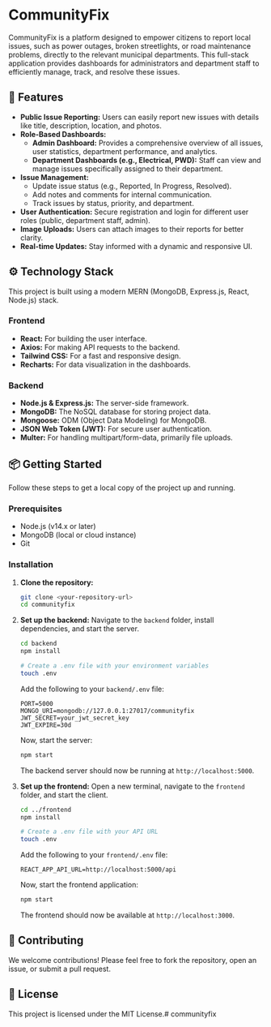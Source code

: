 # CommunityFix

CommunityFix is a platform designed to empower citizens to report local issues, such as power outages, broken streetlights, or road maintenance problems, directly to the relevant municipal departments. This full-stack application provides dashboards for administrators and department staff to efficiently manage, track, and resolve these issues.

## 🚀 Features

-   **Public Issue Reporting:** Users can easily report new issues with details like title, description, location, and photos.
-   **Role-Based Dashboards:**
    -   **Admin Dashboard:** Provides a comprehensive overview of all issues, user statistics, department performance, and analytics.
    -   **Department Dashboards (e.g., Electrical, PWD):** Staff can view and manage issues specifically assigned to their department.
-   **Issue Management:**
    -   Update issue status (e.g., Reported, In Progress, Resolved).
    -   Add notes and comments for internal communication.
    -   Track issues by status, priority, and department.
-   **User Authentication:** Secure registration and login for different user roles (public, department staff, admin).
-   **Image Uploads:** Users can attach images to their reports for better clarity.
-   **Real-time Updates:** Stay informed with a dynamic and responsive UI.

## ⚙️ Technology Stack

This project is built using a modern MERN (MongoDB, Express.js, React, Node.js) stack.

### Frontend
-   **React:** For building the user interface.
-   **Axios:** For making API requests to the backend.
-   **Tailwind CSS:** For a fast and responsive design.
-   **Recharts:** For data visualization in the dashboards.

### Backend
-   **Node.js & Express.js:** The server-side framework.
-   **MongoDB:** The NoSQL database for storing project data.
-   **Mongoose:** ODM (Object Data Modeling) for MongoDB.
-   **JSON Web Token (JWT):** For secure user authentication.
-   **Multer:** For handling multipart/form-data, primarily file uploads.

## 📦 Getting Started

Follow these steps to get a local copy of the project up and running.

### Prerequisites
-   Node.js (v14.x or later)
-   MongoDB (local or cloud instance)
-   Git

### Installation

1.  **Clone the repository:**
    ```bash
    git clone <your-repository-url>
    cd communityfix
    ```

2.  **Set up the backend:**
    Navigate to the `backend` folder, install dependencies, and start the server.
    ```bash
    cd backend
    npm install
    
    # Create a .env file with your environment variables
    touch .env
    ```
    Add the following to your `backend/.env` file:
    ```env
    PORT=5000
    MONGO_URI=mongodb://127.0.0.1:27017/communityfix
    JWT_SECRET=your_jwt_secret_key
    JWT_EXPIRE=30d
    ```
    Now, start the server:
    ```bash
    npm start
    ```
    The backend server should now be running at `http://localhost:5000`.

3.  **Set up the frontend:**
    Open a new terminal, navigate to the `frontend` folder, and start the client.
    ```bash
    cd ../frontend
    npm install
    
    # Create a .env file with your API URL
    touch .env
    ```
    Add the following to your `frontend/.env` file:
    ```env
    REACT_APP_API_URL=http://localhost:5000/api
    ```
    Now, start the frontend application:
    ```bash
    npm start
    ```
    The frontend should now be available at `http://localhost:3000`.

## 🤝 Contributing

We welcome contributions! Please feel free to fork the repository, open an issue, or submit a pull request.

## 📄 License

This project is licensed under the MIT License.#   c o m m u n i t y f i x 
 
 
